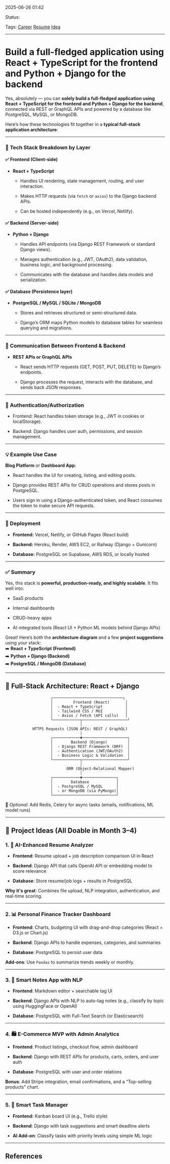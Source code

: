 
2025-06-26 01:42

Status: 

Tags: [Career](../../3%20-%20Tags/Career.md) [Resume](../../3%20-%20Tags/Resume.md) [Idea](../../3%20-%20Tags/Idea.md)

---
# Build a full-fledged application using React + TypeScript for the frontend and Python + Django for the backend

Yes, absolutely — you can **solely build a full-fledged application using React + TypeScript for the frontend and Python + Django for the backend**, connected via REST or GraphQL APIs and powered by a database like PostgreSQL, MySQL, or MongoDB.

Here’s how these technologies fit together in a **typical full-stack application architecture**:

---

### 🧱 **Tech Stack Breakdown by Layer**

#### ✅ **Frontend (Client-side)**

- **React + TypeScript**
    
    - Handles UI rendering, state management, routing, and user interaction.
        
    - Makes HTTP requests (via `fetch` or `axios`) to the Django backend APIs.
        
    - Can be hosted independently (e.g., on Vercel, Netlify).
        

#### ✅ **Backend (Server-side)**

- **Python + Django**
    
    - Handles API endpoints (via Django REST Framework or standard Django views).
        
    - Manages authentication (e.g., JWT, OAuth2), data validation, business logic, and background processing.
        
    - Communicates with the database and handles data models and serialization.
        

#### ✅ **Database (Persistence layer)**

- **PostgreSQL / MySQL / SQLite / MongoDB**
    
    - Stores and retrieves structured or semi-structured data.
        
    - Django’s ORM maps Python models to database tables for seamless querying and migrations.
        

---

### 🔗 **Communication Between Frontend & Backend**

- **REST APIs or GraphQL APIs**
    
    - React sends HTTP requests (GET, POST, PUT, DELETE) to Django’s endpoints.
        
    - Django processes the request, interacts with the database, and sends back JSON responses.
        

---

### 🔐 **Authentication/Authorization**

- Frontend: React handles token storage (e.g., JWT in cookies or localStorage).
    
- Backend: Django handles user auth, permissions, and session management.
    

---

### 💡 Example Use Case

**Blog Platform** or **Dashboard App**:

- React handles the UI for creating, listing, and editing posts.
    
- Django provides REST APIs for CRUD operations and stores posts in PostgreSQL.
    
- Users sign in using a Django-authenticated token, and React consumes the token to make secure API requests.
    

---

### 🚀 Deployment

- **Frontend:** Vercel, Netlify, or GitHub Pages (React build)
    
- **Backend:** Heroku, Render, AWS EC2, or Railway (Django + Gunicorn)
    
- **Database:** PostgreSQL on Supabase, AWS RDS, or locally hosted
    

---

### ✅ Summary

Yes, this stack is **powerful, production-ready, and highly scalable**. It fits well into:

- SaaS products
    
- Internal dashboards
    
- CRUD-heavy apps
    
- AI-integrated tools (React UI + Python ML models behind Django APIs)
    


Great! Here’s both the **architecture diagram** and a few **project suggestions** using your stack:  
➡️ **React + TypeScript (Frontend)**  
➡️ **Python + Django (Backend)**  
➡️ **PostgreSQL / MongoDB (Database)**

---

## 🧭 Full-Stack Architecture: React + Django

```
                    ┌───────────────────────────────┐
                    │         Frontend (React)       │
                    │  - React + TypeScript          │
                    │  - Tailwind CSS / MUI          │
                    │  - Axios / Fetch (API calls)   │
                    └────────────┬────────────────────┘
                                 │
            HTTPS Requests (JSON APIs: REST / GraphQL)
                                 │
                    ┌────────────▼────────────────────┐
                    │        Backend (Django)         │
                    │  - Django REST Framework (DRF)  │
                    │  - Authentication (JWT/OAuth2)  │
                    │  - Business Logic & Validation  │
                    └────────────┬────────────────────┘
                                 │
                           ORM (Object-Relational Mapper)
                                 │
                    ┌────────────▼───────────────┐
                    │        Database            │
                    │  - PostgreSQL / MySQL      │
                    │  - or MongoDB (via PyMongo)│
                    └────────────────────────────┘
```

🧩 _Optional_: Add Redis, Celery for async tasks (emails, notifications, ML model runs)

---

## 🔨 Project Ideas (All Doable in Month 3–4)

### 1. 🧠 **AI-Enhanced Resume Analyzer**

- **Frontend**: Resume upload + job description comparison UI in React
    
- **Backend**: Django API that calls OpenAI API or embedding model to score relevance
    
- **Database**: Store resume/job logs + results in PostgreSQL
    

**Why it's great**: Combines file upload, NLP integration, authentication, and real-time scoring.

---

### 2. 📊 **Personal Finance Tracker Dashboard**

- **Frontend**: Charts, budgeting UI with drag-and-drop categories (React + D3.js or Chart.js)
    
- **Backend**: Django APIs to handle expenses, categories, and summaries
    
- **Database**: PostgreSQL to persist user data
    

**Add-ons**: Use `Pandas` to summarize trends weekly or monthly.

---

### 3. 📝 **Smart Notes App with NLP**

- **Frontend**: Markdown editor + searchable tag UI
    
- **Backend**: Django APIs with NLP to auto-tag notes (e.g., classify by topic using HuggingFace or OpenAI)
    
- **Database**: PostgreSQL with Full-Text Search (or Elasticsearch)
    

---

### 4. 🛍️ **E-Commerce MVP with Admin Analytics**

- **Frontend**: Product listings, checkout flow, admin dashboard
    
- **Backend**: Django with REST APIs for products, carts, orders, and user auth
    
- **Database**: PostgreSQL with user and order relations
    

**Bonus**: Add Stripe integration, email confirmations, and a “Top-selling products” chart.

---

### 5. 📅 **Smart Task Manager**

- **Frontend**: Kanban board UI (e.g., Trello style)
    
- **Backend**: Django with task suggestions and smart deadline alerts
    
- **AI Add-on**: Classify tasks with priority levels using simple ML logic
    


---
## References

